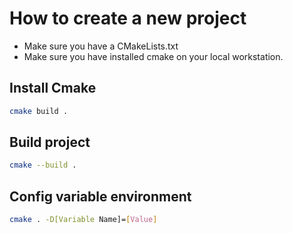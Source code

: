 # How to create a new project

* Make sure you have a CMakeLists.txt
* Make sure you have installed cmake on your local workstation.

## Install Cmake
```bash
cmake build .
```
## Build project
```bash
cmake --build .
```

## Config variable environment
```bash
cmake . -D[Variable Name]=[Value]
```